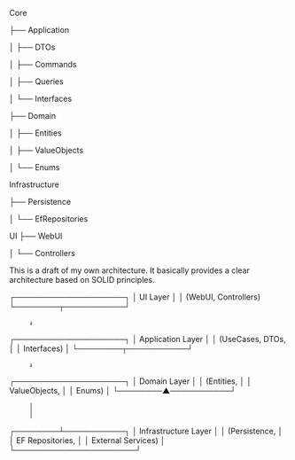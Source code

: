 Core

├── Application

│   ├── DTOs

│   ├── Commands

│   ├── Queries

│   └── Interfaces

├── Domain

│   ├── Entities

│   ├── ValueObjects

│   └── Enums


Infrastructure

├── Persistence

│   └── EfRepositories

UI
├── WebUI

│   └── Controllers


This is a draft of my own architecture. It basically provides a clear architecture based on SOLID principles.


┌────────────────────┐
│     UI Layer       │
│  (WebUI, Controllers) 
└────────┬───────────┘

         ↓
         
┌────────────────────┐
│ Application Layer  │
│ (UseCases, DTOs,   │
│  Interfaces)       │
└────────┬───────────┘

         ↓
         
┌────────────────────┐
│   Domain Layer      │
│ (Entities,          │
│  ValueObjects,      │
│  Enums)             │
└────────▲───────────┘

         │
         │
         
┌────────┴───────────┐
│ Infrastructure Layer │
│ (Persistence,         │
│  EF Repositories,     │
│  External Services)   │
└──────────────────────┘
    
